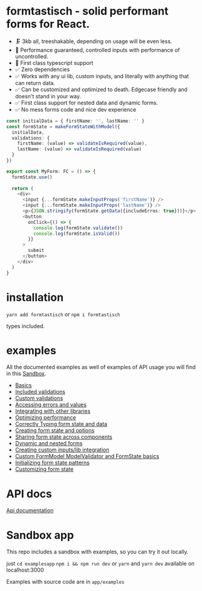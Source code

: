 # formtastisch - solid performant forms for React.

* 🗜 3kb all, treeshakable, depending on usage will be even less.
* 🚀 Performance guaranteed, controlled inputs with performance of uncontrolled.
* 🦾 First class typescript support
* ✅ Zero dependencies
* ✅ Works with any ui lib, custom inputs, and literally with anything that can return data. 
* ✅ Can be customized and optimized to death. Edgecase friendly and doesn't stand in your way.
* ✅ First class support for nested data and dynamic forms.
* ✅ No mess forms code and nice dev experience

```typescript jsx
const initialData = { firstName: '', lastName: '' }
const formState = makeFormStateWithModel({
  initialData,
  validations: {
    firstName: (value) => validateIsRequired(value),
    lastName: (value) => validateIsRequired(value)
  }
})

export const MyForm: FC = () => {
  formState.use()
  
  return (
    <div>
      <input {...formState.makeInputProps('firstName')} />
      <input {...formState.makeInputProps('lastName')} />
      <p>{JSON.stringify(formState.getData({includeErros: true}))}</p>
      <button
        onClick={() => {
          console.log(formState.validate())
          console.log(formState.isValid())
        }}
      >
        submit
      </button>
    </div>
  )
}
```

# installation
`yarn add formtastisch` or `npm i formtastisch`

types included.

# examples

All the documented examples as well of examples of API usage you will find in this [Sandbox](https://codesandbox.io/s/formtastisch-750pdu).

* [Basics](https://codesandbox.io/s/formtastisch-750pdu?file=/src/examples/Basic.tsx)
* [Included validations](https://codesandbox.io/s/formtastisch-750pdu?file=/src/examples/IncludedValidations.tsx)
* [Custom validations](https://codesandbox.io/s/formtastisch-750pdu?file=/src/examples/CustomValidations.tsx)
* [Accessing errors and values](https://codesandbox.io/s/formtastisch-750pdu?file=/src/examples/AccessingValuesAndErrors.tsx)
* [Integrating with other libraries](https://codesandbox.io/s/formtastisch-750pdu?file=/src/examples/IntegratingWithOtherLibs.tsx)
* [Optimizing performance](https://codesandbox.io/s/formtastisch-750pdu?file=/src/examples/OptimizingPerformance.tsx)
* [Correctly Typing form state and data](https://codesandbox.io/s/formtastisch-750pdu?file=/src/examples/CorrectlyTypingFormStateAndData.tsx)
* [Creating form state and options](https://codesandbox.io/s/formtastisch-750pdu?file=/src/examples/CreatingFormState.tsx)
* [Sharing form state across components](https://codesandbox.io/s/formtastisch-750pdu?file=/src/examples/SharingFormState.tsx)
* [Dynamic and nested forms](https://codesandbox.io/s/formtastisch-750pdu?file=/src/examples/DynamicAndNestedForms.tsx)
* [Creating custom inputs/lib integration](https://codesandbox.io/s/formtastisch-750pdu?file=/src/examples/CustomInputs.tsx)
* [Custom FormModel ModelValidator and FormState basics](https://codesandbox.io/s/formtastisch-750pdu?file=/src/examples/CustomModelValidatorAndState.tsx)
* [Initializing form state patterns](https://codesandbox.io/s/formtastisch-750pdu?file=/src/examples/InitializingFormStateWaysToInitialize.tsx)
* [Customizing form state](https://codesandbox.io/s/formtastisch-750pdu?file=/src/examples/CustomizingFormState.tsx)

# API docs
[Api documentation](https://wavywalk.github.io/formtastisch/apidocs/index.html)

# Sandbox app
This repo includes a sandbox with examples, so you can try it out locally.

just `cd examplesapp` `npm i && npm run dev` or `yarn` and `yarn dev`
available on localhost:3000

Examples with source code are in `app/examples`

